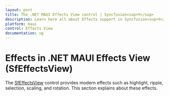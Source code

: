 ```yaml
---
layout: post
title: The .NET MAUI Effects View control | Syncfusion<sup>®</sup>
description: Learn here all about Effects support in Syncfusion<sup>®</sup> .NET MAUI Effects View (SfEffectsView) control and more.
platform: maui
control: Effects View
documentation: ug
---
```


# Effects in .NET MAUI Effects View (SfEffectsView)

The [SfEffectsView](https://help.syncfusion.com/cr/maui/Syncfusion.Maui.Core.SfEffectsView.html) control provides modern effects such as highlight, ripple, selection, scaling, and rotation. This section explains about these effects.
